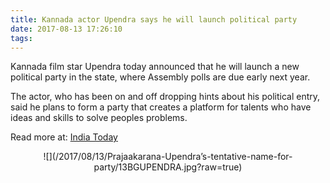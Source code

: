 ```yaml
---
title: Kannada actor Upendra says he will launch political party
date: 2017-08-13 17:26:10
tags:
---
```

Kannada film star Upendra today announced that he will launch a new political party in the state, where Assembly polls are due early next year.

The actor, who has been on and off dropping hints about his political entry, said he plans to form a party that creates a platform for talents who have ideas and skills to solve peoples problems.

Read more at: [India Today](http://indiatoday.intoday.in/story/kannada-actor-upendra-says-he-will-launch-political-party/1/1024751.html)

<center>
![](/2017/08/13/Prajaakarana-Upendra’s-tentative-name-for-party/13BGUPENDRA.jpg?raw=true)
</center>